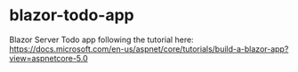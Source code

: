 # blazor-todo-app
Blazor Server Todo app following the tutorial here: https://docs.microsoft.com/en-us/aspnet/core/tutorials/build-a-blazor-app?view=aspnetcore-5.0

